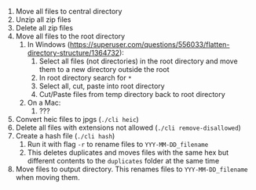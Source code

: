 1. Move all files to central directory
2. Unzip all zip files
3. Delete all zip files
4. Move all files to the root directory
   1. In Windows (https://superuser.com/questions/556033/flatten-directory-structure/1364732):
      1. Select all files (not directories) in the root directory and move them to a new directory outside the root
      2. In root directory search for `*`
      3. Select all, cut, paste into root directory
      4. Cut/Paste files from temp directory back to root directory
   2. On a Mac:
      1. ???
5. Convert heic files to jpgs (`./cli heic`)
6. Delete all files with extensions not allowed (`./cli remove-disallowed`)
7. Create a hash file (`./cli hash`)
   1. Run it with flag `-r` to rename files to `YYY-MM-DD_filename`
   2. This deletes duplicates and moves files with the same hex but different contents to the `duplicates` folder at the same time
8. Move files to output directory. This renames files to `YYY-MM-DD_filename` when moving them.

